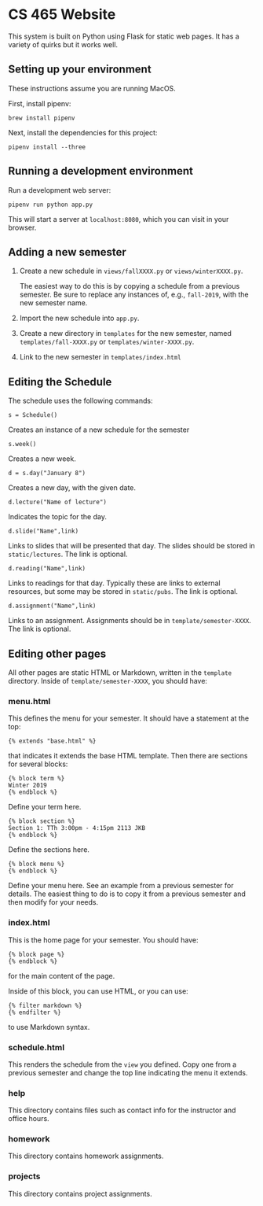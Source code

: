 # CS 465 Website

This system is built on Python using Flask for static web pages. It
has a variety of quirks but it works well.

## Setting up your environment

These instructions assume you are running MacOS.

First, install pipenv:

```
brew install pipenv
```

Next, install the dependencies for this project:

```
pipenv install --three
```

## Running a development environment

Run a development web server:

```
pipenv run python app.py
```

This will start a server at `localhost:8080`, which you can visit in
your browser.

## Adding a new semester

1. Create a new schedule in `views/fallXXXX.py` or `views/winterXXXX.py`.

   The easiest way to do this is by copying a schedule from a previous
   semester. Be sure to replace any instances of, e.g., `fall-2019`,
   with the new semester name.

2. Import the new schedule into `app.py`.

3. Create a new directory in `templates` for the new semester, named
`templates/fall-XXXX.py` or `templates/winter-XXXX.py`.

4. Link to the new semester in `templates/index.html`

## Editing the Schedule

The schedule uses the following commands:

```
s = Schedule()
```

Creates an instance of a new schedule for the semester

```
s.week()
```

Creates a new week.

```
d = s.day("January 8")
```

Creates a new day, with the given date.

```
d.lecture("Name of lecture")
```

Indicates the topic for the day.

```
d.slide("Name",link)
```

Links to slides that will be presented that day. The slides should be stored in `static/lectures`. The link is optional.

```
d.reading("Name",link)
```

Links to readings for that day. Typically these are links to external
resources, but some may be stored in `static/pubs`. The link is optional.

```
d.assignment("Name",link)
```

Links to an assignment. Assignments should be in `template/semester-XXXX`.
The link is optional.

## Editing other pages

All other pages are static HTML or Markdown, written in the `template`
directory. Inside of `template/semester-XXXX`, you should have:

### menu.html

This defines the menu for your semester. It should have a statement
at the top:

```
{% extends "base.html" %}
```

that indicates it extends the base HTML template. Then there are sections for several blocks:

```
{% block term %}
Winter 2019
{% endblock %}
```

Define your term here.

```
{% block section %}
Section 1: TTh 3:00pm - 4:15pm 2113 JKB
{% endblock %}
```

Define the sections here.

```
{% block menu %}
{% endblock %}
```

Define your menu here. See an example from a previous semester for
details.  The easiest thing to do is to copy it from a previous
semester and then modify for your needs.

### index.html

This is the home page for your semester. You should have:

```
{% block page %}
{% endblock %}
```

for the main content of the page.

Inside of this block, you can use HTML, or you can use:

```
{% filter markdown %}
{% endfilter %}
```

to use Markdown syntax.

### schedule.html

This renders the schedule from the `view` you defined. Copy one from a
previous semester and change the top line indicating the menu it
extends.

### help

This directory contains files such as contact info for the instructor
and office hours.

### homework

This directory contains homework assignments.

### projects

This directory contains project assignments.




